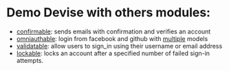 # Demo Devise with others modules:

- [confirmable][1]: sends emails with confirmation and verifies an account
- [omniauthable][2]: login from facebook and github with [multiple][3] models
- [validatable][4]: allow users to sign_in using their username or email address
- [lockable][5]: locks an account after a specified number of failed sign-in attempts.

[0]: https://github.com/plataformatec/devise
[1]: https://github.com/plataformatec/devise/wiki/How-To:-Add-:confirmable-to-Users
[2]: https://github.com/plataformatec/devise/wiki/OmniAuth:-Overview
[3]: https://github.com/plataformatec/devise/wiki/OmniAuth-with-multiple-models
[4]: https://github.com/plataformatec/devise/wiki/How-To:-Allow-users-to-sign_in-using-their-username-or-email-address
[5]: https://github.com/plataformatec/devise/wiki/How-To:-Add-:lockable-to-Users
